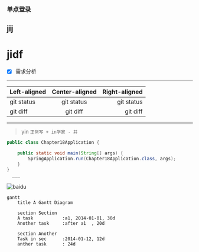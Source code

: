 ### 单点登录
## jij
# jidf 
- [x] 需求分析
---

| Left-aligned | Center-aligned | Right-aligned |
| :---         |     :---:      |          ---: |
| git status   | git status     | git status    |
| git diff     | git diff       | git diff      |

***
> yin
`正常写 + in学家 - 井`
```java
public class Chapter18Application {

	public static void main(String[] args) {
		SpringApplication.run(Chapter18Application.class, args);
	}
}
  ___
```
  ![baidu](http://www.baidu.com/img/bdlogo.gif "百度logo")



```
gantt
    title A Gantt Diagram

    section Section
    A task           :a1, 2014-01-01, 30d
    Another task     :after a1  , 20d

    section Another
    Task in sec      :2014-01-12, 12d
    anther task      : 24d
```
